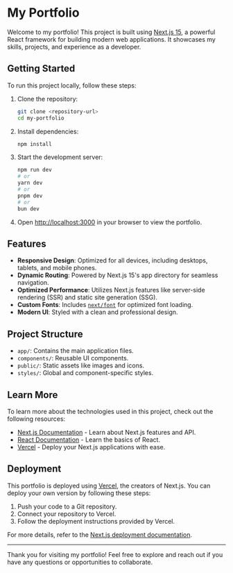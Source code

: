 # My Portfolio

Welcome to my portfolio! This project is built using [Next.js 15](https://nextjs.org), a powerful React framework for building modern web applications. It showcases my skills, projects, and experience as a developer.

## Getting Started

To run this project locally, follow these steps:

1. Clone the repository:
    ```bash
    git clone <repository-url>
    cd my-portfolio
    ```

2. Install dependencies:
    ```bash
    npm install
    ```

3. Start the development server:
    ```bash
    npm run dev
    # or
    yarn dev
    # or
    pnpm dev
    # or
    bun dev
    ```

4. Open [http://localhost:3000](http://localhost:3000) in your browser to view the portfolio.

## Features

- **Responsive Design**: Optimized for all devices, including desktops, tablets, and mobile phones.
- **Dynamic Routing**: Powered by Next.js 15's app directory for seamless navigation.
- **Optimized Performance**: Utilizes Next.js features like server-side rendering (SSR) and static site generation (SSG).
- **Custom Fonts**: Includes [`next/font`](https://nextjs.org/docs/app/building-your-application/optimizing/fonts) for optimized font loading.
- **Modern UI**: Styled with a clean and professional design.

## Project Structure

- `app/`: Contains the main application files.
- `components/`: Reusable UI components.
- `public/`: Static assets like images and icons.
- `styles/`: Global and component-specific styles.

## Learn More

To learn more about the technologies used in this project, check out the following resources:

- [Next.js Documentation](https://nextjs.org/docs) - Learn about Next.js features and API.
- [React Documentation](https://reactjs.org/docs/getting-started.html) - Learn the basics of React.
- [Vercel](https://vercel.com) - Deploy your Next.js applications with ease.

## Deployment

This portfolio is deployed using [Vercel](https://vercel.com), the creators of Next.js. You can deploy your own version by following these steps:

1. Push your code to a Git repository.
2. Connect your repository to Vercel.
3. Follow the deployment instructions provided by Vercel.

For more details, refer to the [Next.js deployment documentation](https://nextjs.org/docs/app/building-your-application/deploying).

---

Thank you for visiting my portfolio! Feel free to explore and reach out if you have any questions or opportunities to collaborate.